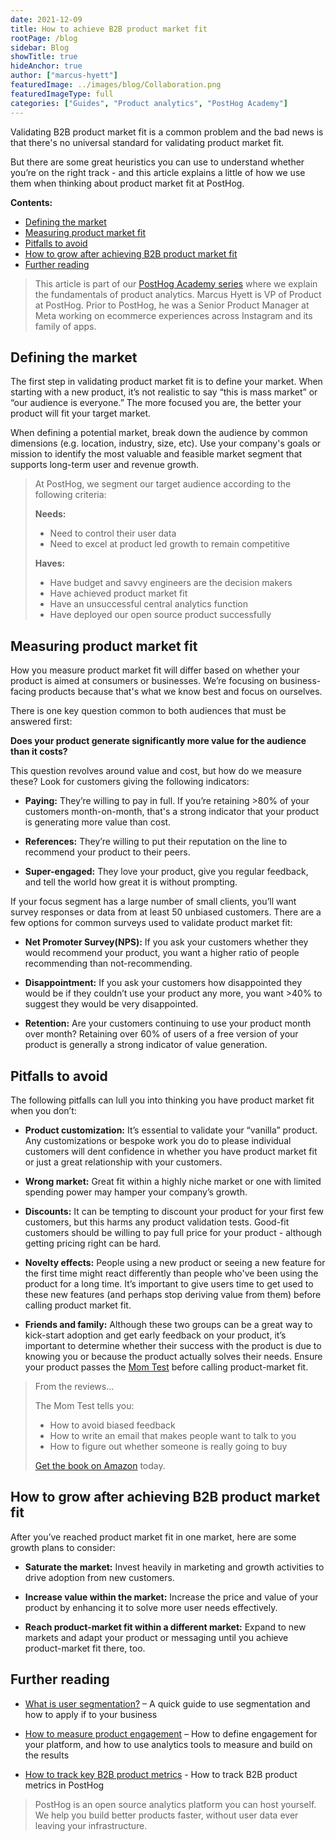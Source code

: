 ```yaml
---
date: 2021-12-09
title: How to achieve B2B product market fit
rootPage: /blog
sidebar: Blog
showTitle: true
hideAnchor: true
author: ["marcus-hyett"]
featuredImage: ../images/blog/Collaboration.png
featuredImageType: full
categories: ["Guides", "Product analytics", "PostHog Academy"]
---
```


Validating B2B product market fit is a common problem and the bad news is that there's no universal standard for validating product market fit. 

But there are some great heuristics you can use to understand whether you’re on the right track - and this article explains a little of how we use them when thinking about product market fit at PostHog.

**Contents:**

- [Defining the market](#defining-the-market)
- [Measuring product market fit](#measuring-product-market-fit)
- [Pitfalls to avoid](#pitfalls-to-avoid)
- [How to grow after achieving B2B product market fit](#how-to-grow-after-achieving-b2b-product-market-fit)
- [Further reading](#further-reading)

> This article is part of our [PostHog Academy series](/blog/categories/posthog-academy) where we explain the fundamentals of product analytics. Marcus Hyett is VP of Product at PostHog. Prior to PostHog, he was a Senior Product Manager at Meta working on ecommerce experiences across Instagram and its family of apps. 

## Defining the market
The first step in validating product market fit is to define your market. When starting with a new product, it’s not realistic to say “this is mass market” or “our audience is everyone.” The more focused you are, the better your product will fit your target market.

When defining a potential market, break down the audience by common dimensions (e.g. location, industry, size, etc). Use your company's goals or mission to identify the most valuable and feasible market segment that supports long-term user and revenue growth. 

> At PostHog, we segment our target audience according to the following criteria:
> 
> **Needs:**
> - Need to control their user data
> - Need to excel at product led growth to remain competitive
> 
> **Haves:**
> - Have budget and savvy engineers are the decision makers
> - Have achieved product market fit
> - Have an unsuccessful central analytics function
> - Have deployed our open source product successfully

## Measuring product market fit
How you measure product market fit will differ based on whether your product is aimed at consumers or businesses. We’re focusing on business-facing products because that's what we know best and focus on ourselves. 

There is one key question common to both audiences that must be answered first:

**Does your product generate significantly more value for the audience than it costs?**

This question revolves around value and cost, but how do we measure these? Look for customers giving the following indicators:
- **Paying:** They’re willing to pay in full. If you’re retaining >80% of your customers month-on-month, that's a strong indicator that your product is generating more value than cost.

- **References:** They’re willing to put their reputation on the line to recommend your product to their peers.

- **Super-engaged:** They love your product, give you regular feedback, and tell the world how great it is without prompting.

If your focus segment has a large number of small clients, you’ll want survey responses or data from at least 50 unbiased customers. There are a few options for common surveys used to validate product market fit:

- **Net Promoter Survey(NPS):** If you ask your customers whether they would recommend your product, you want a higher ratio of people recommending than not-recommending.

- **Disappointment:** If you ask your customers how disappointed they would be if they couldn’t use your product any more, you want >40% to suggest they would be very disappointed.

- **Retention:** Are your customers continuing to use your product month over month? Retaining over 60% of users of a free version of your product is generally a strong indicator of value generation.

 <NewsletterForm
compact
/>

## Pitfalls to avoid
The following pitfalls can lull you into thinking you have product market fit when you don’t:

- **Product customization:** It’s essential to validate your “vanilla” product. Any customizations or bespoke work you do to please individual customers will dent confidence in whether you have product market fit or just a great relationship with your customers.

- **Wrong market:** Great fit within a highly niche market or one with limited spending power may hamper your company’s growth.

- **Discounts:** It can be tempting to discount your product for your first few customers, but this harms any product validation tests. Good-fit customers should be willing to pay full price for your product - although getting pricing right can be hard.

- **Novelty effects:** People using a new product or seeing a new feature for the first time might react differently than people who've been using the product for a long time. It’s important to give users time to get used to these new features (and perhaps stop deriving value from them) before calling product market fit.

- **Friends and family:** Although these two groups can be a great way to kick-start adoption and get early feedback on your product, it’s important to determine whether their success with the product is due to knowing you or because the product actually solves their needs. Ensure your product passes the [Mom Test](http://momtestbook.com/) before calling product-market fit.

> From the reviews...
> 
> The Mom Test tells you:
> - How to avoid biased feedback
> - How to write an email that makes people want to talk to you
> - How to figure out whether someone is really going to buy
> 
> [Get the book on Amazon](https://www.amazon.com/Mom-Test-customers-business-everyone/dp/1492180742) today.

## How to grow after achieving B2B product market fit
After you’ve reached product market fit in one market, here are some growth plans to consider:

- **Saturate the market:** Invest heavily in marketing and growth activities to drive adoption from new customers.

- **Increase value within the market:** Increase the price and value of your product by enhancing it to solve more user needs effectively. 

- **Reach product-market fit within a different market:** Expand to new markets and adapt your product or messaging until you achieve product-market fit there, too.

## Further reading

- [What is user segmentation?](/blog/how-to-do-user-segmentation) – A quick guide to use segmentation and how to apply if to your business

- [How to measure product engagement](/blog/how-to-measure-product-engagement) – How to define engagement for your platform, and how to use analytics tools to measure and build on the results

- [How to track key B2B product metrics](/tutorials/b2b) - How to track B2B product metrics in PostHog

> PostHog is an open source analytics platform you can host yourself. We help you build better products faster, without user data ever leaving your infrastructure.

<ArrayCTA />
